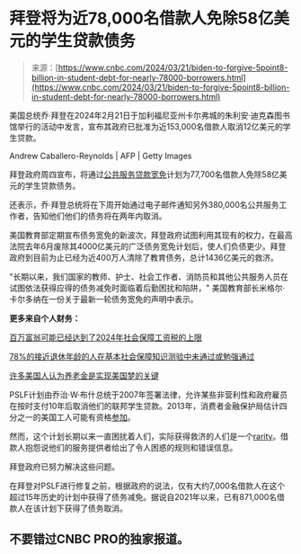 <!--yml

category: 未分类

date: 2024-05-29 12:33:41

-->

# 拜登将为近78,000名借款人免除58亿美元的学生贷款债务

> 来源：[https://www.cnbc.com/2024/03/21/biden-to-forgive-5point8-billion-in-student-debt-for-nearly-78000-borrowers.html](https://www.cnbc.com/2024/03/21/biden-to-forgive-5point8-billion-in-student-debt-for-nearly-78000-borrowers.html)

美国总统乔·拜登在2024年2月21日于加利福尼亚州卡尔弗城的朱利安·迪克森图书馆举行的活动中发言，宣布其政府已批准为近153,000名借款人取消12亿美元的学生贷款。

Andrew Caballero-Reynolds | AFP | Getty Images

拜登政府周四宣布，将通过[公共服务贷款宽免](https://www.cnbc.com/2023/08/28/public-service-loan-forgiveness-why-it-may-now-be-easier-to-apply.html)计划为77,700名借款人免除58亿美元的学生贷款债务。

还表示，乔·拜登总统将在下周开始通过电子邮件通知另外380,000名公共服务工作者，告知他们他们的债务将在两年内取消。

美国教育部定期宣布债务宽免的新波次，拜登政府试图利用其现有的权力，在最高法院去年6月废除其4000亿美元的广泛债务宽免计划后，使人们负债更少。拜登政府到目前为止已经为近400万人清除了教育债务，总计1436亿美元的救济。

"长期以来，我们国家的教师、护士、社会工作者、消防员和其他公共服务人员在试图依法获得应得的债务减免时面临着后勤困扰和陷阱，" 美国教育部长米格尔·卡尔多纳在一份关于最新一轮债务宽免的声明中表示。

**更多来自个人财务：**

[百万富翁可能已经达到了2024年社会保障工资税的上限](https://www.cnbc.com/2024/03/02/millionaires-reach-limit-for-social-security-payroll-taxes-for-2024.html)

[78%的接近退休年龄的人在基本社会保障知识测验中未通过或勉强通过](https://www.cnbc.com/2024/02/21/social-security-benefits-quiz-41percent-of-near-retirees-failed-it.html)

[许多美国人认为养老金是实现美国梦的关键](https://www.cnbc.com/2024/03/01/many-workers-believe-pensions-are-key-to-achieving-the-american-dream.html)

PSLF计划由乔治·W·布什总统于2007年签署法律，允许某些非营利性和政府雇员在按时支付10年后取消他们的联邦学生贷款。2013年，消费者金融保护局估计四分之一的美国工人可能有资格[参加](https://www.consumerfinance.gov/about-us/newsroom/cfpb-launches-toolkit-to-help-teachers-and-other-public-servants-tackle-student-debt/)。

然而，这个计划长期以来一直困扰着人们，实际获得救济的人们是一个[rarity](https://www.cnbc.com/2018/08/30/this-man-joins-a-small-crowd-of-public-servants-to-get-their-student-loans-forgiven.html)。借款人抱怨说他们的服务提供者给出了令人困惑的规则和错误信息。

拜登政府已努力解决这些问题。

在拜登对PSLF进行修复之前，根据政府的说法，仅有大约7,000名借款人在这个超过15年历史的计划中获得了债务减免。据说自2021年以来，已有871,000名借款人在该计划下获得了债务取消。

## 不要错过CNBC PRO的独家报道。
